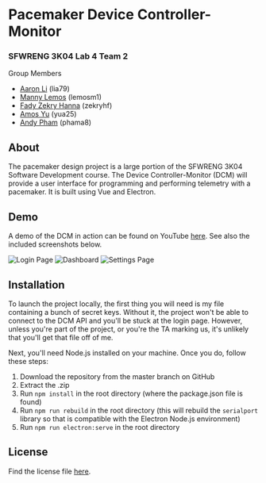 # Pacemaker Device Controller-Monitor

### SFWRENG 3K04 Lab 4 Team 2

Group Members
- [Aaron Li](https://github.com/aaronhsli) (lia79)
- [Manny Lemos](https://github.com/MannyLemos) (lemosm1)
- [Fady Zekry Hanna](https://github.com/fzhanna) (zekryhf)
- [Amos Yu](https://github.com/amosyu2000) (yua25)
- [Andy Pham](https://github.com/aonday) (phama8)

## About

The pacemaker design project is a large portion of the SFWRENG 3K04 Software Development course. The Device Controller-Monitor (DCM) will provide a user interface for programming and performing telemetry with a pacemaker. It is built using Vue and Electron. 

## Demo

A demo of the DCM in action can be found on YouTube [here](https://www.youtube.com/watch?v=dQw4w9WgXcQ). See also the included screenshots below.

![Login Page](https://user-images.githubusercontent.com/46848538/101964209-9d229580-3bde-11eb-86eb-6929462a7a74.jpg "Login Page")
![Dashboard](https://user-images.githubusercontent.com/46848538/101964211-9dbb2c00-3bde-11eb-9252-031a3caad8ee.jpg "Dashboard")
![Settings Page](https://user-images.githubusercontent.com/46848538/101964210-9dbb2c00-3bde-11eb-90fc-9f5578750e00.jpg "Settings Page")

## Installation

To launch the project locally, the first thing you will need is my file containing a bunch of secret keys. Without it, the project won't be able to connect to the DCM API and you'll be stuck at the login page. However, unless you're part of the project, or you're the TA marking us, it's unlikely that you'll get that file off of me.

Next, you'll need Node.js installed on your machine. Once you do, follow these steps:

1. Download the repository from the master branch on GitHub
2. Extract the .zip
3. Run `npm install` in the root directory (where the package.json file is found)
4. Run `npm run rebuild` in the root directory (this will rebuild the `serialport` library so that is compatible with the Electron Node.js environment)
5. Run `npm run electron:serve` in the root directory

## License

Find the license file [here](https://github.com/amosyu2000/pacemaker-dcm/blob/main/LICENSE).
